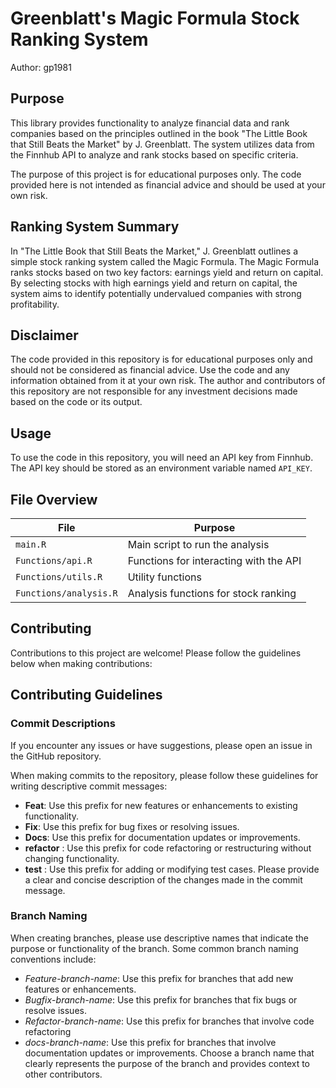 # Greenblatt's Magic Formula Stock Ranking System

Author: gp1981

## Purpose

This library provides functionality to analyze financial data and rank companies based on the principles outlined in the book "The Little Book that Still Beats the Market" by J. Greenblatt. The system utilizes data from the Finnhub API to analyze and rank stocks based on specific criteria.

The purpose of this project is for educational purposes only. The code provided here is not intended as financial advice and should be used at your own risk.

## Ranking System Summary

In "The Little Book that Still Beats the Market," J. Greenblatt outlines a simple stock ranking system called the Magic Formula. The Magic Formula ranks stocks based on two key factors: earnings yield and return on capital. By selecting stocks with high earnings yield and return on capital, the system aims to identify potentially undervalued companies with strong profitability.

## Disclaimer

The code provided in this repository is for educational purposes only and should not be considered as financial advice. Use the code and any information obtained from it at your own risk. The author and contributors of this repository are not responsible for any investment decisions made based on the code or its output.

## Usage

To use the code in this repository, you will need an API key from Finnhub. The API key should be stored as an environment variable named `API_KEY`.

## File Overview

| File                   | Purpose                                |
|------------------------|----------------------------------------|
| `main.R`               | Main script to run the analysis        |
| `Functions/api.R`      | Functions for interacting with the API |
| `Functions/utils.R`    | Utility functions                      |
| `Functions/analysis.R` | Analysis functions for stock ranking   |

## Contributing

Contributions to this project are welcome! Please follow the guidelines below when making contributions:

## Contributing Guidelines

### Commit Descriptions

If you encounter any issues or have suggestions, please open an issue in the GitHub repository.

When making commits to the repository, please follow these guidelines for writing descriptive commit messages:

-   **Feat**: Use this prefix for new features or enhancements to existing functionality.
-   **Fix**: Use this prefix for bug fixes or resolving issues.
-   **Docs**: Use this prefix for documentation updates or improvements.
-   **refactor** : Use this prefix for code refactoring or restructuring without changing functionality.
-   **test** : Use this prefix for adding or modifying test cases. Please provide a clear and concise description of the changes made in the commit message.

### Branch Naming

When creating branches, please use descriptive names that indicate the purpose or functionality of the branch. Some common branch naming conventions include:

-   *Feature*-*branch-name*: Use this prefix for branches that add new features or enhancements.
-   *Bugfix*-*branch-name*: Use this prefix for branches that fix bugs or resolve issues.
-   *Refactor*-*branch-name*: Use this prefix for branches that involve code refactoring
-   *docs*-*branch-name*: Use this prefix for branches that involve documentation updates or improvements. Choose a branch name that clearly represents the purpose of the branch and provides context to other contributors.
